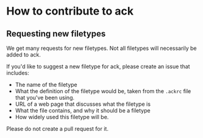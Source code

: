 # How to contribute to ack

## Requesting new filetypes

We get many requests for new filetypes.  Not all filetypes will necessarily be added to ack.

If you'd like to suggest a new filetype for ack, please create an issue that includes:

* The name of the filetype
* What the definition of the filetype would be, taken from the `.ackrc` file that you've been using.
* URL of a web page that discusses what the filetype is
* What the file contains, and why it should be a filetype
* How widely used this filetype will be.

Please do not create a pull request for it.
